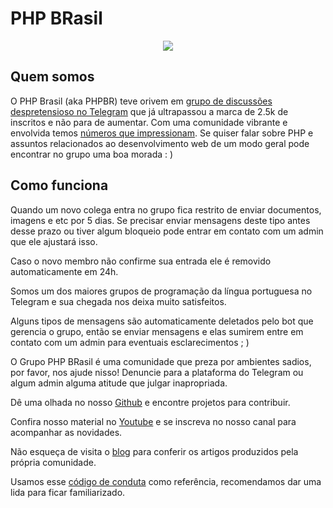 # PHP BRasil

<p align="center">
  <img src="https://raw.githubusercontent.com/brasil-php/reference/master/visual-identity/logo/github.png"/>
</p>

## Quem somos

O PHP Brasil (aka PHPBR) teve orivem em [grupo de discussões despretensioso no Telegram](https://telegram.me/phpbrasil) que já ultrapassou a marca de 2.5k de inscritos e não para de aumentar. Com uma comunidade vibrante e envolvida temos [números que impressionam](https://combot.org/c/-1001033617662). Se quiser falar sobre PHP e assuntos relacionados ao desenvolvimento web de um modo geral pode encontrar no grupo uma boa morada : )

## Como funciona

Quando um novo colega entra no grupo fica restrito de enviar documentos, imagens e etc por 5 dias. Se precisar enviar mensagens deste tipo antes desse prazo ou tiver algum bloqueio pode entrar em contato com um admin que ele ajustará isso.

Caso o novo membro não confirme sua entrada ele é removido automaticamente em 24h.

Somos um dos maiores grupos de programação da língua portuguesa no Telegram e sua chegada nos deixa muito satisfeitos.

Alguns tipos de mensagens são automaticamente deletados pelo bot que gerencia o grupo, então se enviar mensagens e elas sumirem entre em contato com um admin para eventuais esclarecimentos ; )

O Grupo PHP BRasil é uma comunidade que preza por ambientes sadios, por favor, nos ajude nisso! Denuncie para a plataforma do Telegram ou algum admin alguma atitude que julgar inapropriada.

Dê uma olhada no nosso [Github](https://github.com/brasil-php) e encontre projetos para contribuir.

Confira nosso material no [Youtube](https://youtube.com/c/PHPBR) e se inscreva no nosso canal para acompanhar as novidades.

Não esqueça de visita o [blog](https://brasil-php.github.io/blog) para conferir os artigos produzidos pela própria comunidade.

Usamos esse [código de conduta](https://github.com/brazil-it-groups/code-of-conduct) como referência, recomendamos dar uma lida para ficar familiarizado.
